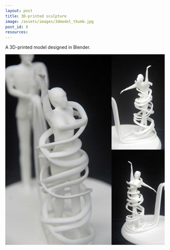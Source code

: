 ```yaml
---
layout: post
title: 3D-printed sculpture
image: /assets/images/3dmodel_thumb.jpg
post_id: 9
resources:
---
```

<p>A 3D-printed model designed in Blender.</p>
<p><img src="/assets/images/3dmodel.jpg"></p>